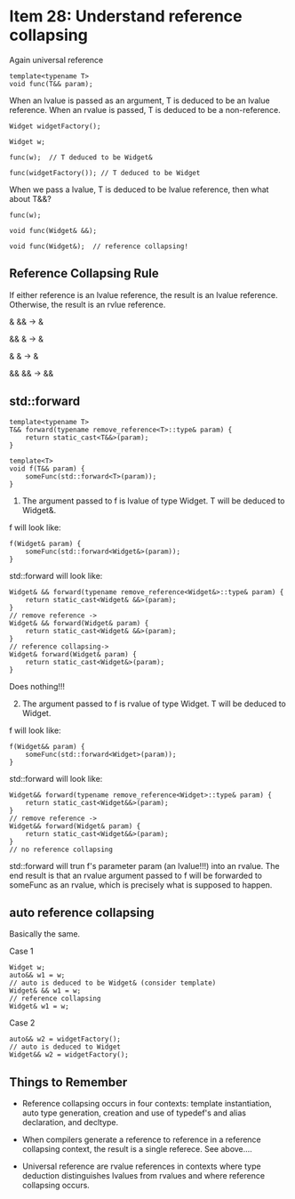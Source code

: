 # Item 28: Understand reference collapsing

Again universal reference

    template<typename T>
    void func(T&& param);

When an lvalue is passed as an argument, T is deduced to be an lvalue reference.
When an rvalue is passed, T is deduced to be a non-reference.

    Widget widgetFactory();

    Widget w;

    func(w);  // T deduced to be Widget&

    func(widgetFactory()); // T deduced to be Widget

When we pass a lvalue, T is deduced to be lvalue reference, then what about T&&?
    
    func(w);

    void func(Widget& &&);

    void func(Widget&);  // reference collapsing!

## Reference Collapsing Rule

If either reference is an lvalue reference, the result is an lvalue reference.
Otherwise, the result is an rvlue reference.

& && -> &

&& & -> &

& & -> &

&& && -> &&

## std::forward

    template<typename T>
    T&& forward(typename remove_reference<T>::type& param) {
        return static_cast<T&&>(param);
    }

    template<T>
    void f(T&& param) {
        someFunc(std::forward<T>(param));
    }

1. The argument passed to f is lvalue of type Widget. T will be deduced to Widget&. 

f will look like:

    f(Widget& param) {
        someFunc(std::forward<Widget&>(param));
    }

std::forward will look like:
    
    Widget& && forward(typename remove_reference<Widget&>::type& param) {
        return static_cast<Widget& &&>(param);
    }
    // remove reference -> 
    Widget& && forward(Widget& param) {
        return static_cast<Widget& &&>(param);
    }
    // reference collapsing->
    Widget& forward(Widget& param) {
        return static_cast<Widget&>(param);
    }

Does nothing!!!

2. The argument passed to f is rvalue of type Widget. T will be deduced to Widget.

f will look like:
    
    f(Widget&& param) {
        someFunc(std::forward<Widget>(param));
    }

std::forward will look like:
    
    Widget&& forward(typename remove_reference<Widget>::type& param) {
        return static_cast<Widget&&>(param);
    }
    // remove reference ->
    Widget&& forward(Widget& param) {
        return static_cast<Widget&&>(param);
    }
    // no reference collapsing

std::forward will trun f's parameter param (an lvalue!!!) into an rvalue.
The end result is that an rvalue argument passed to f will be forwarded to someFunc as an rvalue, 
which is precisely what is supposed to happen.

## auto reference collapsing

Basically the same.

Case 1

    Widget w;
    auto&& w1 = w;
    // auto is deduced to be Widget& (consider template)
    Widget& && w1 = w;
    // reference collapsing
    Widget& w1 = w;

Case 2
    
    auto&& w2 = widgetFactory();
    // auto is deduced to Widget
    Widget&& w2 = widgetFactory();

## Things to Remember

* Reference collapsing occurs in four contexts: template instantiation, auto type generation, creation and use of 
typedef's and alias declaration, and decltype.

* When compilers generate a reference to reference in a reference collapsing context, the result is a single referece. See above....

* Universal reference are rvalue references in contexts where type deduction distinguishes lvalues from rvalues and
where reference collapsing occurs.
